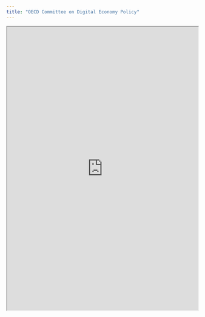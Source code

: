 ```yaml
---
title: "OECD Committee on Digital Economy Policy"
---
```



<iframe height="750" width="100%" src="https://ewelton.github.io/ktest/wiki.html#OECD%20Committee%20on%20Digital%20Economy%20Policy"></iframe>
